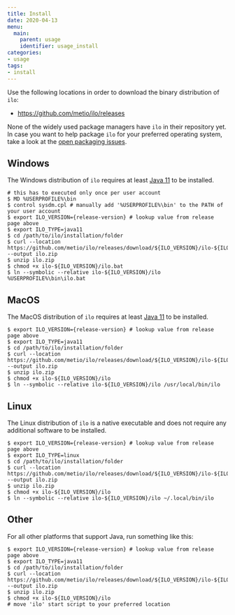 ```yaml
---
title: Install
date: 2020-04-13
menu:
  main:
    parent: usage
    identifier: usage_install
categories:
- usage
tags:
- install
---
```


Use the following locations in order to download the binary distribution of `ilo`:

- https://github.com/metio/ilo/releases

None of the widely used package managers have `ilo` in their repository yet.
In case you want to help package `ilo` for your preferred operating system, take a look at the [open packaging issues](https://github.com/metio/ilo/issues/2).

## Windows

The Windows distribution of `ilo` requires at least [Java 11](https://www.oracle.com/javadownload) to be installed.

```shell script
# this has to executed only once per user account
$ MD %USERPROFILE%\bin
$ control sysdm.cpl # manually add '%USERPROFILE%\bin' to the PATH of your user account
$ export ILO_VERSION={release-version} # lookup value from release page above
$ export ILO_TYPE=java11
$ cd /path/to/ilo/installation/folder
$ curl --location https://github.com/metio/ilo/releases/download/${ILO_VERSION}/ilo-${ILO_VERSION}-${ILO_TYPE}.zip --output ilo.zip
$ unzip ilo.zip
$ chmod +x ilo-${ILO_VERSION}/ilo.bat
$ ln --symbolic --relative ilo-${ILO_VERSION}/ilo %USERPROFILE%\bin\ilo.bat
```

## MacOS

The MacOS distribution of `ilo` requires at least [Java 11](https://www.oracle.com/javadownload) to be installed.

```shell script
$ export ILO_VERSION={release-version} # lookup value from release page above
$ export ILO_TYPE=java11
$ cd /path/to/ilo/installation/folder
$ curl --location https://github.com/metio/ilo/releases/download/${ILO_VERSION}/ilo-${ILO_VERSION}-${ILO_TYPE}.zip --output ilo.zip
$ unzip ilo.zip
$ chmod +x ilo-${ILO_VERSION}/ilo
$ ln --symbolic --relative ilo-${ILO_VERSION}/ilo /usr/local/bin/ilo
```

## Linux

The Linux distribution of `ilo` is a native executable and does not require any additional software to be installed.

```shell script
$ export ILO_VERSION={release-version} # lookup value from release page above
$ export ILO_TYPE=linux
$ cd /path/to/ilo/installation/folder
$ curl --location https://github.com/metio/ilo/releases/download/${ILO_VERSION}/ilo-${ILO_VERSION}-${ILO_TYPE}.zip --output ilo.zip
$ unzip ilo.zip
$ chmod +x ilo-${ILO_VERSION}/ilo
$ ln --symbolic --relative ilo-${ILO_VERSION}/ilo ~/.local/bin/ilo
```

## Other

For all other platforms that support Java, run something like this:

```shell script
$ export ILO_VERSION={release-version} # lookup value from release page above
$ export ILO_TYPE=java11
$ cd /path/to/ilo/installation/folder
$ curl --location https://github.com/metio/ilo/releases/download/${ILO_VERSION}/ilo-${ILO_VERSION}-${ILO_TYPE}.zip --output ilo.zip
$ unzip ilo.zip
$ chmod +x ilo-${ILO_VERSION}/ilo
# move 'ilo' start script to your preferred location
```
